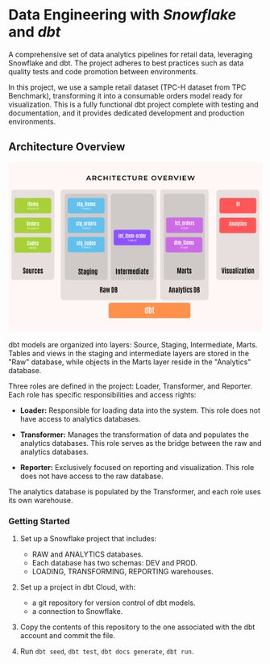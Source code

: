 # Data Engineering with *Snowflake* and *dbt*

A comprehensive set of data analytics pipelines for retail data, leveraging Snowflake and dbt. The project adheres to best practices such as data quality tests and code promotion between environments.

In this project, we use a sample retail dataset (TPC-H dataset from TPC Benchmark), transforming it into a consumable orders model ready for visualization. This is a fully functional dbt project complete with testing and documentation, and it provides dedicated development and production environments.

## Architecture Overview

![Architecture](assets/architecture.png)

dbt models are organized into layers: Source, Staging, Intermediate, Marts. Tables and views in the staging and intermediate layers are stored in the "Raw" database, while objects in the Marts layer reside in the "Analytics" database.

Three roles are defined in the project: Loader, Transformer, and Reporter. Each role has specific responsibilities and access rights:

- **Loader:** Responsible for loading data into the system. This role does not have access to analytics databases.

- **Transformer:** Manages the transformation of data and populates the analytics databases. This role serves as the bridge between the raw and analytics databases.

- **Reporter:** Exclusively focused on reporting and visualization. This role does not have access to the raw database.

The analytics database is populated by the Transformer, and each role uses its own warehouse.

### Getting Started

1. Set up a Snowflake project that includes:
   - RAW and ANALYTICS databases.
   - Each database has two schemas: DEV and PROD.
   - LOADING, TRANSFORMING, REPORTING warehouses.

2. Set up a project in dbt Cloud, with:
   - a git repository for version control of dbt models.
   - a connection to Snowflake.

3. Copy the contents of this repository to the one associated with the dbt account and commit the file.
4. Run `dbt seed`, `dbt test`, `dbt docs generate`, `dbt run`.

